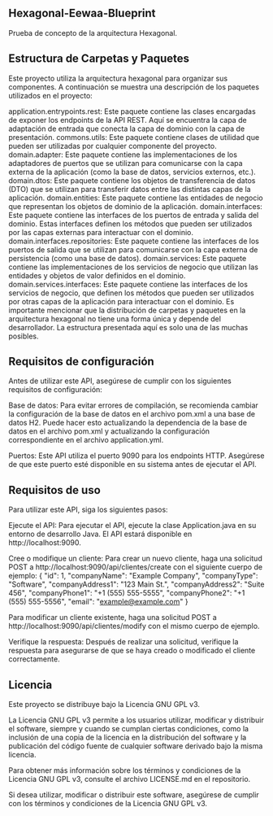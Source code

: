 ## Hexagonal-Eewaa-Blueprint
Prueba de concepto de la arquitectura Hexagonal.

## Estructura de Carpetas y Paquetes
Este proyecto utiliza la arquitectura hexagonal para organizar sus componentes. A continuación se muestra una descripción de los paquetes utilizados en el proyecto:

application.entrypoints.rest: Este paquete contiene las clases encargadas de exponer los endpoints de la API REST. Aquí se encuentra la capa de adaptación de entrada que conecta la capa de dominio con la capa de presentación.
commons.utils: Este paquete contiene clases de utilidad que pueden ser utilizadas por cualquier componente del proyecto.
domain.adapter: Este paquete contiene las implementaciones de los adaptadores de puertos que se utilizan para comunicarse con la capa externa de la aplicación (como la base de datos, servicios externos, etc.).
domain.dtos: Este paquete contiene los objetos de transferencia de datos (DTO) que se utilizan para transferir datos entre las distintas capas de la aplicación.
domain.entities: Este paquete contiene las entidades de negocio que representan los objetos de dominio de la aplicación.
domain.interfaces: Este paquete contiene las interfaces de los puertos de entrada y salida del dominio. Estas interfaces definen los métodos que pueden ser utilizados por las capas externas para interactuar con el dominio.
domain.interfaces.repositories: Este paquete contiene las interfaces de los puertos de salida que se utilizan para comunicarse con la capa externa de persistencia (como una base de datos).
domain.services: Este paquete contiene las implementaciones de los servicios de negocio que utilizan las entidades y objetos de valor definidos en el dominio.
domain.services.interfaces: Este paquete contiene las interfaces de los servicios de negocio, que definen los métodos que pueden ser utilizados por otras capas de la aplicación para interactuar con el dominio.
Es importante mencionar que la distribución de carpetas y paquetes en la arquitectura hexagonal no tiene una forma única y depende del desarrollador. La estructura presentada aquí es solo una de las muchas posibles.

## Requisitos de configuración
Antes de utilizar este API, asegúrese de cumplir con los siguientes requisitos de configuración:

Base de datos: Para evitar errores de compilación, se recomienda cambiar la configuración de la base de datos en el archivo pom.xml a una base de datos H2. Puede hacer esto actualizando la dependencia de la base de datos en el archivo pom.xml y actualizando la configuración correspondiente en el archivo application.yml.

Puertos: Este API utiliza el puerto 9090 para los endpoints HTTP. Asegúrese de que este puerto esté disponible en su sistema antes de ejecutar el API.

## Requisitos de uso
Para utilizar este API, siga los siguientes pasos:

Ejecute el API: Para ejecutar el API, ejecute la clase Application.java en su entorno de desarrollo Java. El API estará disponible en http://localhost:9090.

Cree o modifique un cliente: Para crear un nuevo cliente, haga una solicitud POST a http://localhost:9090/api/clientes/create con el siguiente cuerpo de ejemplo:
{
  "id": 1,
  "companyName": "Example Company",
  "companyType": "Software",
  "companyAddress1": "123 Main St.",
  "companyAddress2": "Suite 456",
  "companyPhone1": "+1 (555) 555-5555",
  "companyPhone2": "+1 (555) 555-5556",
  "email": "example@example.com"
}

Para modificar un cliente existente, haga una solicitud POST a http://localhost:9090/api/clientes/modify con el mismo cuerpo de ejemplo.

Verifique la respuesta: Después de realizar una solicitud, verifique la respuesta para asegurarse de que se haya creado o modificado el cliente correctamente.


## Licencia

Este proyecto se distribuye bajo la Licencia GNU GPL v3.

La Licencia GNU GPL v3 permite a los usuarios utilizar, modificar y distribuir el software, siempre y cuando se cumplan ciertas condiciones, como la inclusión de una copia de la licencia en la distribución del software y la publicación del código fuente de cualquier software derivado bajo la misma licencia.

Para obtener más información sobre los términos y condiciones de la Licencia GNU GPL v3, consulte el archivo LICENSE.md en el repositorio.

Si desea utilizar, modificar o distribuir este software, asegúrese de cumplir con los términos y condiciones de la Licencia GNU GPL v3.
